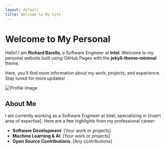 ```yaml
---
layout: default
title: Welcome to My Site
---
```


# Welcome to My Personal

Hello! I am **Richard Barella**, a Software Engineer at **Intel**. Welcome to my personal website built using GitHub Pages with the **jekyll-theme-minimal** theme.

Here, you'll find more information about my work, projects, and experience. Stay tuned for more updates!

![Profile Image](https://media.licdn.com/dms/image/v2/D4D35AQEGzQMyHebLvA/profile-framedphoto-shrink_200_200/profile-framedphoto-shrink_200_200/0/1653744039494?e=1739026800&v=beta&t=EGAId0MFDDd4hQ_ZsqV_s3yKcHv57ynw2iXFrBaaKMo)

## About Me

I am currently working as a Software Engineer at Intel, specializing in [insert area of expertise]. Here are a few highlights from my professional career:

- **Software Development**: [Your work or projects]
- **Machine Learning & AI**: [Your work or projects]
- **Open Source Contributions**: [Any contributions]
